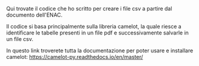 Qui trovate il codice che ho scritto per creare i file csv a partire dal documento dell'ENAC.

Il codice si basa principalmente sulla libreria camelot, la quale riesce a identificare le tabelle presenti in un file pdf e successivamente salvarle in un file csv. 

In questo link troverete tutta la documentazione per poter usare e installare camelot: 
https://camelot-py.readthedocs.io/en/master/
